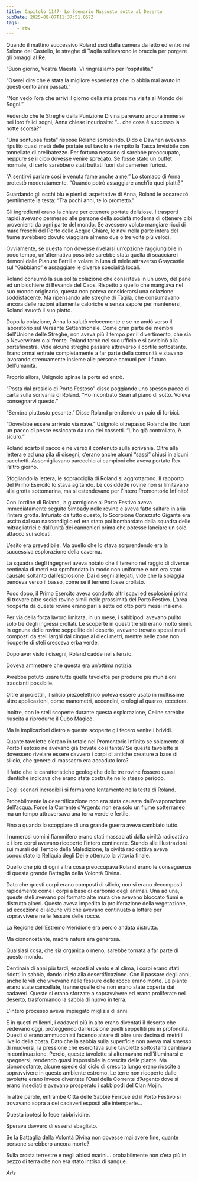 ```yaml
---
title: Capitolo 1147- Lo Scenario Nascosto sotto al Deserto
pubDate: 2025-08-07T11:37:51.067Z
tags:
    - rtw
---
```



<!-- wp:paragraph /-->


<!-- wp:paragraph /-->




Quando il mattino successivo Roland uscì dalla camera da letto ed entrò nel Salone del Castello, le streghe di Taqila sollevarono le braccia per porgere gli omaggi al Re.






“Buon giorno, Vostra Maestà. Vi ringraziamo per l’ospitalità.”






“Oserei dire che è stata la migliore esperienza che io abbia mai avuto in questi cento anni passati.”






“Non vedo l’ora che arrivi il giorno della mia prossima visita al Mondo dei Sogni.”






Vedendo che le Streghe della Punizione Divina parevano ancora immerse nei loro felici sogni, Anna chiese incuriosita: “... che cosa è successo la notte scorsa?”






“Una sontuosa festa” rispose Roland sorridendo. Dido e Dawnen avevano ripulito quasi metà delle portate sul tavolo e riempito la Tasca Invisibile con tonnellate di prelibatezze. Per fortuna nessuno si sarebbe preoccupato, neppure se il cibo dovesse venire sprecato. Se fosse stato un buffet normale, di certo sarebbero stati buttati fuori dai camerieri furiosi.






“A sentirvi parlare così è venuta fame anche a me.” Lo stomaco di Anna protestò moderatamente. “Quando potrò assaggiare anch’io quei piatti?”






Guardando gli occhi blu e pieni di aspettative di Anna, Roland le accarezzò gentilmente la testa: “Tra pochi anni, te lo prometto.”






Gli ingredienti erano la chiave per ottenere portate deliziose. I trasporti rapidi avevano permesso alle persone della società moderna di ottenere cibi provenienti da ogni parte del mondo. Se avessero voluto mangiare ricci di mare freschi del Porto delle Acque Chiare, le navi nella parte intera del fiume avrebbero dovuto viaggiare almeno due o tre volte più veloci.






Ovviamente, se questa non dovesse rivelarsi un’opzione raggiungibile in poco tempo, un’alternativa possibile sarebbe stata quella di scacciare i demoni dalle Pianure Fertili e volare in luna di miele attraverso Graycastle sul “Gabbiano” e assaggiare le diverse specialità locali.






Roland consumò la sua solita colazione che consisteva in un uovo, del pane ed un bicchiere di Bevanda del Caos. Rispetto a quello che mangiava nel suo mondo originario, questa non poteva considerarsi una colazione soddisfacente. Ma ripensando alle streghe di Taqila, che consumavano ancora delle razioni altamente caloriche e senza sapore per mantenersi, Roland svuotò il suo piatto.






Dopo la colazione, Anna lo salutò velocemente e se ne andò verso il laboratorio sul Versante Settentrionale. Come gran parte dei membri dell’Unione delle Streghe, non aveva più il tempo per il divertimento, che sia a Neverwinter o al fronte. Roland tornò nel suo ufficio e si avvicinò alla portafinestra. Vide alcune streghe passare attraverso il cortile sottostante. Erano ormai entrate completamente a far parte della comunità e stavano lavorando strenuamente insieme alle persone comuni per il futuro dell’umanità.






Proprio allora, Usignolo spinse la porta ed entrò.






“Posta dal presidio di Porto Festoso” disse poggiando uno spesso pacco di carta sulla scrivania di Roland. “Ho incontrato Sean al piano di sotto. Voleva consegnarvi questo.”






“Sembra piuttosto pesante.” Disse Roland prendendo un paio di forbici.






“Dovrebbe essere arrivato via nave.” Usignolo oltrepassò Roland e tirò fuori un pacco di pesce essiccato da uno dei cassetti. “L’ho già controllato, è sicuro.”






Roland scartò il pacco e ne versò il contenuto sulla scrivania. Oltre alla lettera e ad una pila di disegni, c’erano anche alcuni “sassi” chiusi in alcuni sacchetti. Assomigliavano parecchio ai campioni che aveva portato Rex l’altro giorno.






Sfogliando la lettera, le sopracciglia di Roland si aggrottarono. Il rapporto del Primo Esercito lo stava agitando. Le cosiddette rovine non si limitavano alla grotta sottomarina, ma si estendevano per l’intero Promontorio Infinito!






Con l’ordine di Roland, la guarnigione al Porto Festivo aveva immediatamente seguito Simbady nelle rovine e aveva fatto saltare in aria l’intera grotta. Infuriato da tutto questo, lo Scorpione Corazzato Gigante era uscito dal suo nascondiglio ed era stato poi bombardato dalla squadra delle mitragliatrici e dall’unità dei cannonieri prima che potesse lanciare un solo attacco sui soldati.






L’esito era prevedibile. Ma quello che lo stava sorprendendo era la successiva esplorazione della caverna.






La squadra degli ingegneri aveva notato che il terreno nel raggio di diverse centinaia di metri era sprofondato in modo non uniforme e non era stato causato soltanto dall’esplosione. Dai disegni allegati, vide che la spiaggia pendeva verso il basso, come se il terreno fosse crollato.






Poco dopo, il Primo Esercito aveva condotto altri scavi ed esplosioni prima di trovare altre sedici rovine simili nelle prossimità del Porto Festivo. L’area ricoperta da queste rovine erano pari a sette od otto porti messi insieme.






Per via della forza lavoro limitata, in un mese, i sabbipodi avevano pulito solo tre degli ingressi crollati. Le scoperte in questi tre siti erano molto simili. In ognuna delle rovine seppellite dal deserto, avevano trovato spessi muri composti da steli larghi dai cinque ai dieci metri, mentre nelle zone non ricoperte di steli cresceva erba verde.






Dopo aver visto i disegni, Roland cadde nel silenzio.






Doveva ammettere che questa era un’ottima notizia.






Avrebbe potuto usare tutte quelle tavolette per produrre più munizioni traccianti possibile.






Oltre ai proiettili, il silicio piezoelettrico poteva essere usato in moltissime altre applicazioni, come manometri, accendini, orologi al quarzo, eccetera.






Inoltre, con le steli scoperte durante questa esplorazione, Celine sarebbe riuscita a riprodurre il Cubo Magico.






Ma le implicazioni dietro a queste scoperte gli fecero venire i brividi.






Quante tavolette c’erano in totale nel Promontorio Infinito se solamente al Porto Festoso ne avevano già trovate così tante? Se queste tavolette si dovessero rivelare essere davvero i corpi di antiche creature a base di silicio, che genere di massacro era accaduto loro?






Il fatto che le caratteristiche geologiche delle tre rovine fossero quasi identiche indicava che erano state costruite nello stesso periodo.






Degli scenari incredibili si formarono lentamente nella testa di Roland.






Probabilmente la desertificazione non era stata causata dall’evaporazione dell’acqua. Forse la Corrente d’Argento non era solo un fiume sotterraneo ma un tempo attraversava una terra verde e fertile.






Fino a quando lo scoppiare di una grande guerra aveva cambiato tutto.






I numerosi uomini fiammifero erano stati massacrati dalla civiltà radioattiva e i loro corpi avevano ricoperto l’intero continente. Stando alle illustrazioni sui murali del Tempio della Maledizione, la civiltà radioattiva aveva conquistato la Reliquia degli Dei e ottenuto la vittoria finale.






Quello che più di ogni altra cosa preoccupava Roland erano le conseguenze di questa grande Battaglia della Volontà Divina.






Dato che questi corpi erano composti di silicio, non si erano decomposti rapidamente come i corpi a base di carbonio degli animali. Una ad una, queste steli avevano poi formato alte mura che avevano bloccato fiumi e distrutto alberi. Questo aveva impedito la proliferazione della vegetazione, ad eccezione di alcune viti che avevano continuato a lottare per sopravvivere nelle fessure delle rocce.






La Regione dell’Estremo Meridione era perciò andata distrutta.






Ma ciononostante, madre natura era generosa.






Qualsiasi cosa, che sia organica o meno, sarebbe tornata a far parte di questo mondo.






Centinaia di anni più tardi, esposti al vento e al clima, i corpi erano stati ridotti in sabbia, dando inizio alla desertificazione. Con il passare degli anni, anche le viti che vivevano nelle fessure delle rocce erano morte. Le piante erano state cancellate, tranne quelle che non erano state coperte dai cadaveri. Queste si erano sforzate a sopravvivere ed erano proliferate nel deserto, trasformando la sabbia di nuovo in terra.






L’intero processo aveva impiegato migliaia di anni.






E in questi millenni, i cadaveri più in alto erano diventati il deserto che vedevano oggi, proteggendo dall’erosione quelli seppelliti più in profondità. Questi si erano ammucchiati facendo alzare di oltre una decina di metri il livello della costa. Dato che la sabbia sulla superficie non aveva mai smesso di muoversi, la pressione che esercitava sulle tavolette sottostanti cambiava in continuazione. Perciò, queste tavolette si alternavano nell’illuminarsi e spegnersi, rendendo quasi impossibile la crescita delle piante. Ma ciononostante, alcune specie dal ciclo di crescita lungo erano riuscite a sopravvivere in questo ambiente estremo. Le terre non ricoperte dalle tavolette erano invece diventate l’Oasi della Corrente d’Argento dove si erano insediati e avevano prosperato i sabbipodi del Clan Mojin.






In altre parole, entrambe Città delle Sabbie Ferrose ed il Porto Festivo si trovavano sopra a dei cadaveri esposti alle intemperie...






Questa ipotesi lo fece rabbrividire.






Sperava davvero di essersi sbagliato.






Se la Battaglia della Volontà Divina non dovesse mai avere fine, quante persone sarebbero ancora morte?






Sulla crosta terrestre e negli abissi marini... probabilmente non c’era più in pezzo di terra che non era stato intriso di sangue.






<em>Aris</em>


                                


                                



